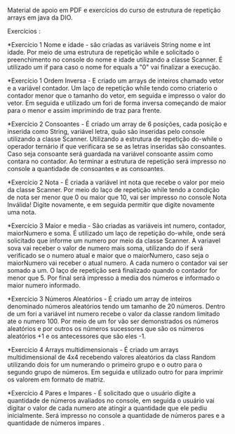 Material de apoio em PDF  e exercícios do curso de estrutura de repetição arrays em java da DIO.

Exercícios :

*Exercício 1 Nome e idade - são criadas as variáveis String nome e int idade. Por meio de uma estrutura de repetição while e solicitado o preenchimento no console do nome e idade utilizando a classe Scanner. É utilizado um if para caso o nome for equals a "0" vai finalizar a execução.

*Exercício 1 Ordem Inversa - E criado um arrays de inteiros chamado vetor e a variável contador. Um laço de repetição while tendo como criaterio o contador menor que o tamanho do vetor, em seguida e impresso o valor do vetor. Em seguida e utilizado um fori  de forma inversa começando de maior para o menor e assim imprimindo de traz para frente.

*Exercício 2 Consoantes - É criado um array de 6 posições, cada posição e inserida como String,  variável letra, quão são inseridas pelo console utilizando a classe Scanner. Utilizando a estrutura de repetição do-while o operador ternário if que verificara se se as letras inseridas são consoantes. Caso seja consoante será guardada na variável consoante assim como contara no contador. Ao terminar a estrutura de repetição será impresso no console a quantidade de consoantes e as consoantes.

*Exercício 2 Nota - É criada a variável int nota que recebe o valor por meio da classe Scanner. Por meio do laço de repetição while tendo a condição de nota ser menor que 0 ou maior que 10, vai ser impresso no console Nota Inválida! Digite novamente, e em seguida permitir que digite novamente uma nota.



*Exercício 3 Maior e media - São criadas as variáveis int numero, contador, maiorNumero e soma.  É utilizado um laço de repetição do-while, onde será solicitado que informe um numero por meio da classe Scanner. A variavel sova vai receber o valor de numero mais soma, utilizando do if será verificado se o numero atual e maior que o maiorNumero, caso seja o maiorNumero vai receber o atual numero. A cada numero o contador vai ser somado a um. O laço de repetição será finalizado quando o contador for menor que 5. Por final será impresso a media dos números e informado o maior numero informado.

*Exercício 3 Números Aleatórios - É criado um array de inteiros denominado números aleatórios tendo um tamanho de 20 números. Dentro de um fori a variável int numero recebe o valor da classe random limitado ate o numero 100. Por meio de um for vão ser demonstrados os números aleatórios e por outros os números sucessores que são os números aleatórios +1 e os antecessores que são eles -1.

*Exercício 4 Arrays multidimensionais - É criado um arrays  multidimensional de 4x4 recebendo valores aleatórios da class Random utilizando dois for um numerando o primeiro grupo e o outro para o segundo grupo de números. Em seguida e utilizado outro for para imprimir os valorem em formato de matriz.

*Exercício 4 Pares e Impares - É solicitado que o usuário digite a quantidade de números avaliados no console, em seguida o usuário vai digitar o valor de cada numero ate atingir a quantidade que ele pediu inicialmente. Será impresso no console a quantidade de números pares e a quantidade de números impares .